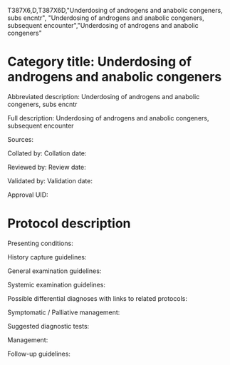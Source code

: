 T387X6,D,T387X6D,"Underdosing of androgens and anabolic congeners, subs encntr", "Underdosing of androgens and anabolic congeners, subsequent encounter","Underdosing of androgens and anabolic congeners"
# Category title: Underdosing of androgens and anabolic congeners

Abbreviated description: Underdosing of androgens and anabolic congeners, subs encntr

Full description: Underdosing of androgens and anabolic congeners, subsequent encounter

Sources:

Collated by:
Collation date:

Reviewed by:
Review date:

Validated by:
Validation date:

Approval UID:

# Protocol description

Presenting conditions:

History capture guidelines:

General examination guidelines:

Systemic examination guidelines:

Possible differential diagnoses with links to related protocols:

Symptomatic / Palliative management:

Suggested diagnostic tests:

Management:

Follow-up guidelines:
